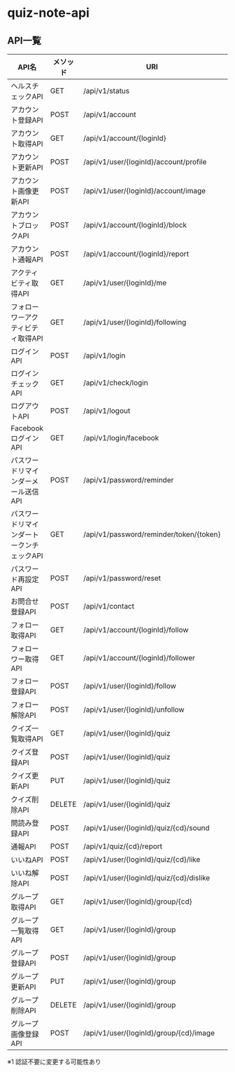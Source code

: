 # quiz-note-api

## API一覧

| API名 | メソッド | URI | 認証必須 |
----|----|----|----
| ヘルスチェックAPI							| GET		| /api/v1/status							| - |
| アカウント登録API							| POST		| /api/v1/account							| - |
| アカウント取得API							| GET		| /api/v1/account/{loginId}					| - |
| アカウント更新API							| POST		| /api/v1/user/{loginId}/account/profile	| ○ |
| アカウント画像更新API						| POST		| /api/v1/user/{loginId}/account/image		| ○ |
| アカウントブロックAPI						| POST		| /api/v1/account/{loginId}/block			| - |
| アカウント通報API							| POST		| /api/v1/account/{loginId}/report			| - |
| アクティビティ取得API						| GET		| /api/v1/user/{loginId}/me					| ○ |
| フォローワーアクティビティ取得API			| GET		| /api/v1/user/{loginId}/following			| ○ |
| ログインAPI								| POST		| /api/v1/login								| - |
| ログインチェックAPI						| GET		| /api/v1/check/login						| - |
| ログアウトAPI								| POST		| /api/v1/logout							| ○ |
| FacebookログインAPI						| GET		| /api/v1/login/facebook					| - |
| パスワードリマインダーメール送信API		| POST		| /api/v1/password/reminder					| - |
| パスワードリマインダートークンチェックAPI	| GET		| /api/v1/password/reminder/token/{token}	| - |
| パスワード再設定API						| POST		| /api/v1/password/reset					| - |
| お問合せ登録API							| POST		| /api/v1/contact							| - |
| フォロー取得API							| GET		| /api/v1/account/{loginId}/follow			| - |
| フォローワー取得API						| GET		| /api/v1/account/{loginId}/follower		| - |
| フォロー登録API							| POST		| /api/v1/user/{loginId}/follow				| ○ |
| フォロー解除API							| POST		| /api/v1/user/{loginId}/unfollow			| ○ |
| クイズ一覧取得API							| GET		| /api/v1/user/{loginId}/quiz				| ○※1 |
| クイズ登録API								| POST		| /api/v1/user/{loginId}/quiz				| ○ |
| クイズ更新API								| PUT		| /api/v1/user/{loginId}/quiz				| ○ |
| クイズ削除API								| DELETE	| /api/v1/user/{loginId}/quiz				| ○ |
| 問読み登録API								| POST		| /api/v1/user/{loginId}/quiz/{cd}/sound	| ○ |
| 通報API									| POST		| /api/v1/quiz/{cd}/report					| - |
| いいねAPI									| POST		| /api/v1/user/{loginId}/quiz/{cd}/like		| ○ |
| いいね解除API								| POST		| /api/v1/user/{loginId}/quiz/{cd}/dislike	| ○ |
| グループ取得API							| GET		| /api/v1/user/{loginId}/group/{cd}			| ○ |
| グループ一覧取得API						| GET		| /api/v1/user/{loginId}/group				| ○ |
| グループ登録API							| POST		| /api/v1/user/{loginId}/group				| ○ |
| グループ更新API							| PUT		| /api/v1/user/{loginId}/group				| ○ |
| グループ削除API							| DELETE	| /api/v1/user/{loginId}/group				| ○ |
| グループ画像登録API						| POST		| /api/v1/user/{loginId}/group/{cd}/image	| ○ |

※1 認証不要に変更する可能性あり
